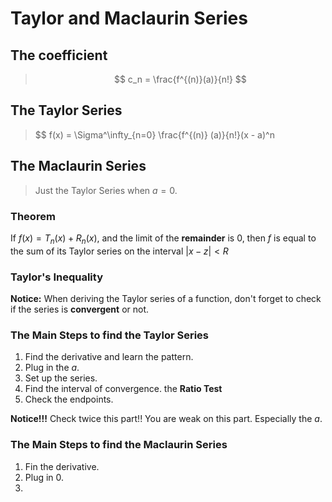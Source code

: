 # Taylor and Maclaurin Series

## The coefficient

> $$ c_n = \frac{f^{(n)}(a)}{n!} $$

## The Taylor Series

> $$ f(x) = \Sigma^\infty_{n=0} \frac{f^{(n)} (a)}{n!}(x - a)^n

## The Maclaurin Series

> Just the Taylor Series when $a=0$.

### Theorem

If $f(x) = T_n(x) + R_n(x)$, and the limit of the **remainder** is 0, then $f$ is equal to the sum of its Taylor series on the interval $|x-z| < R$

### Taylor's Inequality

**Notice:**
When deriving the Taylor series of a function, don't forget to check if the series is **convergent** or not.

### The Main Steps to find the Taylor Series

1. Find the derivative and learn the pattern.
2. Plug in the $a$.
3. Set up the series.
4. Find the interval of convergence. the **Ratio Test**
5. Check the endpoints.

**Notice!!!** Check twice this part!! You are weak on this part. Especially the $a$.

### The Main Steps to find the Maclaurin Series

1. Fin the derivative.
2. Plug in $0$.
3. 